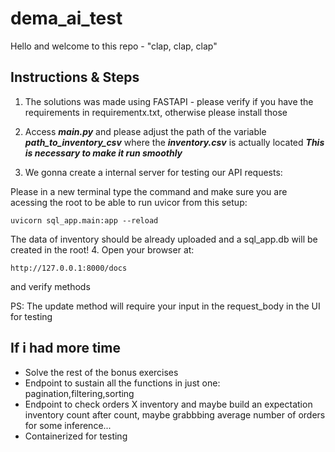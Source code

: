 # dema_ai_test

Hello and welcome to this repo - "clap, clap, clap"

## Instructions & Steps
 1. The solutions was made using FASTAPI - please verify if you have the requirements in requirementx.txt,
otherwise please install those

 2. Access ***main.py*** and please adjust the path of  the variable ***path_to_inventory_csv*** where the ***inventory.csv*** is actually located
***This is necessary to make it run smoothly***

 3. We gonna create a internal server for testing our API requests:

Please in a new terminal type the command and make sure you are acessing the root to be able to run uvicor from this setup:
```
uvicorn sql_app.main:app --reload 
```
The data of inventory should be already uploaded and a sql_app.db will be created in the root!
4. Open your browser at: 
```
http://127.0.0.1:8000/docs
```
and verify methods

PS: The update method will require your input in the request_body in the UI for testing

## If i had more time

- Solve the rest of the bonus exercises
- Endpoint to sustain all the functions in just one: pagination,filtering,sorting
- Endpoint to check orders X inventory and maybe build an expectation inventory count after count, maybe grabbbing average number of orders for some inference...
- Containerized for testing

